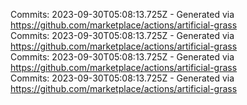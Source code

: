 Commits: 2023-09-30T05:08:13.725Z - Generated via https://github.com/marketplace/actions/artificial-grass
<br>
Commits: 2023-09-30T05:08:13.725Z - Generated via https://github.com/marketplace/actions/artificial-grass
<br>
Commits: 2023-09-30T05:08:13.725Z - Generated via https://github.com/marketplace/actions/artificial-grass
<br>
Commits: 2023-09-30T05:08:13.725Z - Generated via https://github.com/marketplace/actions/artificial-grass
<br>
